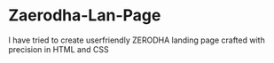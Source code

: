 # Zaerodha-Lan-Page
I have tried to create userfriendly ZERODHA landing page crafted with precision in HTML and CSS
